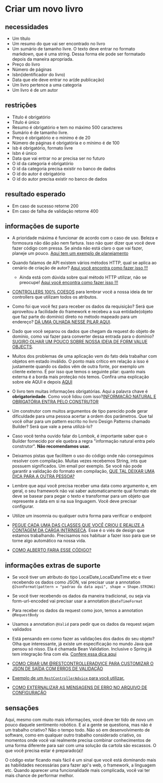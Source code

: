 # Criar um novo livro

## necessidades

* Um título
* Um resumo do que vai ser encontrado no livro
* Um sumário de tamanho livre. O texto deve entrar no formato markdown, que é uma string. Dessa forma ele pode ser formatado depois da maneira apropriada.
* Preço do livro
* Número de páginas
* Isbn(identificador do livro)
* Data que ele deve entrar no ar(de publicação)
* Um livro pertence a uma categoria
* Um livro é de um autor

## restrições

* Título é obrigatório
* Título é único
* Resumo é obrigatório e tem no máximo 500 caracteres
* Sumário é de tamanho livre. 
* Preço é obrigatório e o mínimo é de 20
* Número de páginas é obrigatória e o mínimo é de 100
* Isb é obrigatório, formato livre
* Isbn é único
* Data que vai entrar no ar precisa ser no futuro
* O id da categoria é obrigatório
* O id da categoria precisa existir no banco de dados
* O id do autor é obrigatório
* O id do autor precisa existir no banco de dados

## resultado esperado
* Em caso de sucesso retorne 200
* Em caso de falha de validação retorne 400

## informações de suporte

* A prioridade máxima é funcionar de acordo com o caso de uso. Beleza e formosura não dão pão nem fartura. Isso não quer dizer que você deve fazer código com pressa. Se ainda não está claro o que vai fazer, planeje um pouco. [Aqui tem um exemplo de planejamento](../informacao_suporte/planeje-um-pouco.md)

* Quando falamos de API existem vários métodos HTTP, qual se aplica ao cenário de criação de autor? [Aqui você encontra como fazer isso !!!](../informacao_suporte/rest-methods.md)

  * Ainda está com dúvida sobre qual método HTTP utilizar, não se preocupe! [Aqui você encontra como fazer isso !!!](../informacao_suporte/rest-post.md)

* [CONTROLLERS 100% COESOS](../informacao-suporte-design/controllers-100-coesos.md) para lembrar você a nossa ideia de ter controllers que utilizam todos os atributos.

* Como foi que você fez para receber os dados da requisição? Será que aproveitou a facilidade do framework e recebeu a sua entidade(objeto que faz parte do domínio) direto no método mapeado para um endereço? [DÁ UMA OLHADA NESSE PILAR AQUI](../informacao_suporte/recebe-dados-requisicao.md).

* Dado que você separou os dados que chegam da request do objeto de domínio, como vai fazer para converter dessa entrada para o domínio? [SUGIRO OLHAR UM POUCO SOBRE NOSSA IDEIA DE FORM VALUE OBJECTS](../informacao_suporte/conversao-para-dominio.md).

* Muitos dos problemas de uma aplicação vem do fato dela trabalhar com objetos em estado inválido. O ponto mais crítico em relação a isso é justamente quando os dados vêm de outra fonte, por exemplo um cliente externo. É por isso que temos o seguinte pilar: quanto mais externa é a borda mais proteção nós temos. Confira uma explicação sobre ele AQUI e depois [AQUI](../informacao_suporte/protegemos-as-bordas.md)

* O livro tem muitas informações obrigatórias. Aqui a palavra chave é **obrigatoriedade**. Como você lidou com isso?[INFORMAÇÃO NATURAL E OBRIGATÓRIA ENTRA PELO CONSTRUTOR](../informacao-suporte-design/construtor-para-informacao-natural.md)

* Um construtor com muitos argumentos de tipo parecido pode gerar dificuldade para uma pessoa acertar a ordem dos parâmetros. Que tal você olhar para um pattern escrito no livro Design Patterns chamado Builder? Será que vale a pena utilizá-lo?
 * Caso você tenha ouvido falar do Lombok, é importante saber que o Builder fornecido por ele quebra a regra "informação natural entra pelo construtor". **Não recomendamos usar.** 

* Deixamos pistas que facilitem o uso do código onde não conseguimos resolver com compilação. Muitas vezes recebemos String, ints que possuem significados. Um email por exemplo. Se você não pode garantir a validação do formato em compilação, [QUE TAL DEIXAR UMA DICA PARA A OUTRA PESSOA?](../informacao-suporte-design/deixe-pistas-para-as-pessoas.md)

* Lembre que aqui você precisa receber uma data como argumento e, em geral, o seu framework não vai saber automaticamente qual formato ele deve se basear para pegar o texto e transformar para um objeto que represente a data em si na sua linguagem. Você deve precisar configurar.

* Utilize um insomnia ou qualquer outra forma para verificar o endpoint

* [PEGUE CADA UMA DAS CLASSES QUE VOCÊ CRIOU E REALIZE A CONTAGEM DA CARGA INTRÍNSECA](../informacao-suporte-design/treino-contagem-carga-intrinseca.md). Esse é o viés de design que estamos trabalhando. Precisamos nos habituar a fazer isso para que se torne algo automático na nossa vida.

* [COMO ALBERTO FARIA ESSE CÓDIGO?](https://github.com/asouza/jornada-deveficiente-casa-do-codigo/commit/eb6f3fec10d2801a076127cf74b2ec81cf54aeb2)

## informações extras de suporte

* Se você tiver um atributo do tipo LocalDate,LocalDateTime etc e tiver recebendo os dados como JSON, vai precisar usar a annotation ```@JsonFormat(pattern = "padrao da data aqui", shape = Shape.STRING)​```

* Se você tiver recebendo os dados da maneira tradicional, ou seja via form-url-encoded vai precisar usar a annotation ```@DateTimeFormat```

* Para receber os dados da request como json, temos a annotation ```@RequestBody```

* Usamos a annotation ```@Valid``` para pedir que os dados da request sejam validados

* Está pensando em como fazer as validações dos dados do seu objeto? Olha que interessante, já existe um especificação no mundo Java que pensou só nisso. Ela é chamada Bean Validation. Inclusive o Spring já tem integração fina com ela. [Confere essa dica aqui](../informacao_suporte/bean-validation.md)

* [COMO CRIAR UM @RESTCONTROLLERADVICE PARA CUSTOMIZAR O JSON DE SAÍDA COM ERROS DE VALIDAÇÃO](../informacao_suporte/error-spring.md)

* [Exemplo de um ```RestControllerAdvice``` para você utilizar.](https://github.com/asouza/jornada-deveficiente-casa-do-codigo/blob/master/src/main/java/com/deveficiente/casadocodigov2/compartilhado/ValidationErrorHandler.java) 

* [COMO EXTERNALIZAR AS MENSAGENS DE ERRO NO ARQUIVO DE CONFIGURAÇÃO](../informacao_suporte/externaliza-mensagens-properties.md)

## sensações

Aqui, mesmo com muito mais informações, você deve ter tido de novo um pouco daquele sentimento robótico. E aí a gente se questiona, mas não é um trabalho criativo? Não o tempo todo. Não só em desenvolvimento de software, como em qualquer outro trabalho considerado criativo, os momentos onde você vai realmente precisa combinar conhecimentos de uma forma diferente para sair com uma solução da cartola são escassos. O que você precisa estar é preparado(a)! 

O código estar ficando mais fácil é um sinal que você está dominando mais as habilidades necessárias para fazer api's web, o framework, a linguagem etc. Quando aparecer uma funcionalidade mais complicada, você vai ter mais chance de performar melhor.
